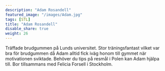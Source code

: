 ```yaml
---
description: "Adam Rosandell"
featured_image: "/images/Adam.jpg"
tags: [STL]
title: "Adam Rosandell"
disable_share: true
weight: 26
---
```


Träffade brudgummen på Lunds universitet. Stor träningsfantast vilket var bra för brudgummen då Adam alltid fick iväg honom till gymmet när motivationen sviktade. Behöver du tips på resmål i Polen kan Adam hjälpa till. Bor tillsammans med Felicia Forsell i Stockholm.